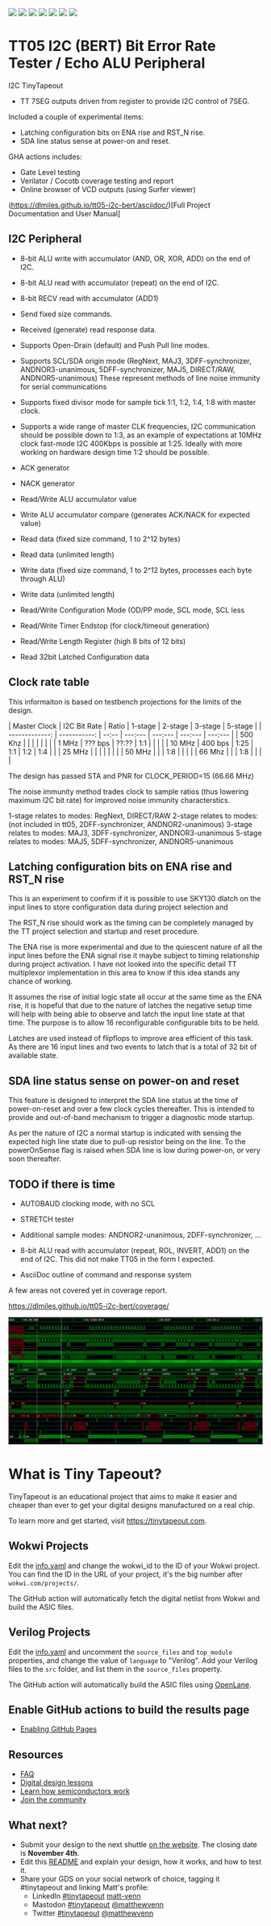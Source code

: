 ![](../../workflows/spinalhdl/badge.svg) ![](../../workflows/wokwi_test/badge.svg) ![](../../workflows/test/badge.svg)
![](../../workflows/gds/badge.svg) ![](../../workflows/sta_reporter/badge.svg) ![](../../workflows/coverage/badge.svg)
![](../../workflows/docs/badge.svg)



# TT05 I2C (BERT) Bit Error Rate Tester / Echo ALU Peripheral


I2C TinyTapeout
 * TT 7SEG outputs driven from register to provide I2C control of 7SEG.

Included a couple of experimental items:
 * Latching configuration bits on ENA rise and RST_N rise.
 * SDA line status sense at power-on and reset.

GHA actions includes:

 * Gate Level testing
 * Verilator / Cocotb coverage testing and report
 * Online browser of VCD outputs (using Surfer viewer)

(https://dlmiles.github.io/tt05-i2c-bert/asciidoc/)[Full Project Documentation and User Manual]


## I2C Peripheral

 * 8-bit ALU write with accumulator (AND, OR, XOR, ADD) on the end of I2C.
 * 8-bit ALU read with accumulator (repeat) on the end of I2C.
 * 8-bit RECV read with accumulator (ADD1) 

 * Send fixed size commands.
 * Received (generate) read response data.

 * Supports Open-Drain (default) and Push Pull line modes.

 * Supports SCL/SDA origin mode (RegNext, MAJ3, 3DFF-synchronizer, ANDNOR3-unanimous,
   5DFF-synchronizer, MAJ5, DIRECT/RAW, ANDNOR5-unanimous)
   These represent methods of line noise immunity for serial communications

 * Supports fixed divisor mode for sample tick 1:1, 1:2, 1:4, 1:8 with master clock.

 * Supports a wide range of master CLK frequencies, I2C communication should
   be possible down to 1:3, as an example of expectations at 10MHz clock
   fast-mode I2C 400Kbps is possible at 1:25.  Ideally with more working on
   hardware design time 1:2 should be possible.

 * ACK generator
 * NACK generator

 * Read/Write ALU accumulator value
 * Write ALU accumulator compare (generates ACK/NACK for expected value)

 * Read data (fixed size command, 1 to 2^12 bytes)
 * Read data (unlimited length)
 * Write data (fixed size command, 1 to 2^12 bytes, processes each byte through ALU)
 * Write data (unlimited length)

 * Read/Write Configuration Mode (OD/PP mode, SCL mode, SCL less
 * Read/Write Timer Endstop (for clock/timeout generation)
 * Read/Write Length Register (high 8 bits of 12 bits)
 * Read 32bit Latched Configuration data

## Clock rate table

This informaiton is based on testbench projections for the limits of the
design.

|  Master Clock  | I2C Bit Rate | Ratio | 1-stage | 2-stage | 3-stage | 5-stage |
| -------------: | -----------: | --:-- | ---:--- | ---:--- | ---:--- | ---:--- |
|        500 Khz |              |       |         |         |         |         |
|          1 MHz |      ??? bps | ??:?? |   1:1   |         |         |         |
|         10 MHz |      400 bps |  1:25 |   1:1   |   1:2   |   1:4   |         |
|         25 MHz |              |       |         |         |         |         |
|         50 MHz |              |       |   1:8   |         |         |         |
|         66 Mhz |              |       |   1:8   |         |         |         |

The design has passed STA and PNR for CLOCK_PERIOD=15 (66.66 MHz)

The noise immunity method trades clock to sample ratios (thus lowering
maximum I2C bit rate) for improved noise immunity characterstics.

1-stage relates to modes: RegNext, DIRECT/RAW
2-stage relates to modes: (not included in tt05, 2DFF-synchronizer, ANDNOR2-unanimous)
3-stage relates to modes: MAJ3, 3DFF-synchronizer, ANDNOR3-unanimous
5-stage relates to modes: MAJ5, 5DFF-synchronizer, ANDNOR5-unanimous

## Latching configuration bits on ENA rise and RST_N rise

This is an experiment to confirm if it is possible to use SKY130 dlatch on
the input lines to store configuration data during project selection and

The RST_N rise should work as the timing can be completely managed by the TT
project selection and startup and reset procedure.

The ENA rise is more experimental and due to the quiescent nature of all the
input lines before the ENA signal rise it maybe subject to timing relationship
during project activation.  I have not looked into the specific detail TT
multiplexor implementation in this area to know if this idea stands any chance
of working.

It assumes the rise of initial logic state all occur at the same time as the
ENA rise, it is hopeful that due to the nature of latches the negative setup
time will help with being able to observe and latch the input line state at
that time.  The purpose is to allow 16 reconfigurable configurable bits
to be held.

Latches are used instead of flipflops to improve area efficient of this
task.  As there are 16 input lines and two events to latch that is a
total of 32 bit of available state.


## SDA line status sense on power-on and reset

This feature is designed to interpret the SDA line status at the time of
power-on-reset and over a few clock cycles thereafter.  This is intended to
provide and out-of-band mechanism to trigger a diagnostic mode startup.

As per the nature of I2C a normal startup is indicated with sensing the
expected high line state due to pull-up resistor being on the line. To the
powerOnSense flag is raised when SDA line is low during power-on, or very
soon thereafter.


## TODO if there is time

* AUTOBAUD clocking mode, with no SCL
* STRETCH tester

* Additional sample modes: ANDNOR2-unanimous, 2DFF-synchronizer, ...

* 8-bit ALU read with accumulator (repeat, ROL, INVERT, ADD1) on the end of I2C. 
  This did not make TT05 in the form I expected.

* AsciiDoc outline of command and response system

A few areas not covered yet in coverage report.

https://dlmiles.github.io/tt05-i2c-bert/coverage/


![VCD Image](tt05-i2c-bert.png)



###

# What is Tiny Tapeout?

TinyTapeout is an educational project that aims to make it easier and cheaper than ever to get your digital designs manufactured on a real chip.

To learn more and get started, visit https://tinytapeout.com.

## Wokwi Projects

Edit the [info.yaml](info.yaml) and change the wokwi_id to the ID of your Wokwi project. You can find the ID in the URL of your project, it's the big number after `wokwi.com/projects/`.

The GitHub action will automatically fetch the digital netlist from Wokwi and build the ASIC files.

## Verilog Projects

Edit the [info.yaml](info.yaml) and uncomment the `source_files` and `top_module` properties, and change the value of `language` to "Verilog". Add your Verilog files to the `src` folder, and list them in the `source_files` property.

The GitHub action will automatically build the ASIC files using [OpenLane](https://www.zerotoasiccourse.com/terminology/openlane/).

## Enable GitHub actions to build the results page

- [Enabling GitHub Pages](https://tinytapeout.com/faq/#my-github-action-is-failing-on-the-pages-part)

## Resources

- [FAQ](https://tinytapeout.com/faq/)
- [Digital design lessons](https://tinytapeout.com/digital_design/)
- [Learn how semiconductors work](https://tinytapeout.com/siliwiz/)
- [Join the community](https://discord.gg/rPK2nSjxy8)

## What next?

- Submit your design to the next shuttle [on the website](https://tinytapeout.com/#submit-your-design). The closing date is **November 4th**.
- Edit this [README](README.md) and explain your design, how it works, and how to test it.
- Share your GDS on your social network of choice, tagging it #tinytapeout and linking Matt's profile:
  - LinkedIn [#tinytapeout](https://www.linkedin.com/search/results/content/?keywords=%23tinytapeout) [matt-venn](https://www.linkedin.com/in/matt-venn/)
  - Mastodon [#tinytapeout](https://chaos.social/tags/tinytapeout) [@matthewvenn](https://chaos.social/@matthewvenn)
  - Twitter [#tinytapeout](https://twitter.com/hashtag/tinytapeout?src=hashtag_click) [@matthewvenn](https://twitter.com/matthewvenn)

